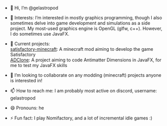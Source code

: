 - 👋 Hi, I’m @gelastropod

- 👀 Interests:
I’m interested in mostly graphics programming, though I also sometimes delve into game development and simulations as a side project. My most-used graphics engine is OpenGL (glfw, c++). However, I do sometimes use JavaFX.

- 🌱 Current projects:  
[satisfactory-minecraft](https://github.com/gelastropod/satisfactory-minecraft.git): A minecraft mod aiming to develop the game Satisfactory  
[ADClone](https://github.com/gelastropod/ADClone.git): A project aiming to code Antimatter Dimensions in JavaFX, for me to test my JavaFX skills

- 💞️ I’m looking to collaborate on any modding (minecraft) projects anyone is interested in!

- 📫 How to reach me: I am probably most active on discord, username: gelastropod

- 😄 Pronouns: he

- ⚡ Fun fact: I play Nomifactory, and a lot of incremental idle games :)

<!---
gelastropod/gelastropod is a ✨ special ✨ repository because its `README.md` (this file) appears on your GitHub profile.
You can click the Preview link to take a look at your changes.
--->

